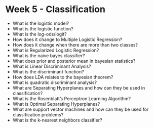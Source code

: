 # Week 5 - Classification

- What is the logistic model?
- What is the logistic function?
- What is the log-ods/logit?
- How does it change to Multiple Logistic Regression?
- How does it change when there are more than two classes?
- What is Regularized Logistic Regression?
- What is the naive bayes classifier?
- What does prior and posterior mean in bayesian statistics?
- What is Linear Discriminant Analysis? 
- What is the discriminant function?
- How does LDA relates to the bayesian theorem?
- What is quadratic discriminant analysis?
- What are Separating Hyperplanes and how can they be used in classification?
- What is the Rosenblatt’s Perceptron Learning Algorithm?
- What is Optimal Separating Hyperplanes?
- What are support vector machines and how can they be used for classification problems? 
- What is the k-nearest neighbors classifier?